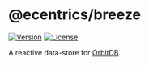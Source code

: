# @ecentrics/breeze

[![Version](https://img.shields.io/npm/v/@ecentrics/breeze.svg)](https://www.npmjs.com/package/@ecentrics/breeze)
[![License](https://img.shields.io/npm/l/@ecentrics/breeze.svg)](https://www.npmjs.com/package/@ecentrics/breeze)

A reactive data-store for [OrbitDB](https://github.com/orbitdb/orbit-db).
